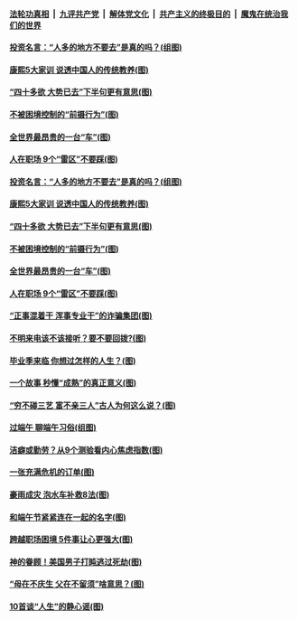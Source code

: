 

####  [法轮功真相](../../../../basic/blob/master/README.md?t=06272202) &nbsp;|&nbsp; [九评共产党](../../../../9ping.md/blob/master/README.md?t=06272202) &nbsp;|&nbsp; [解体党文化](../../../../jtdwh.md/blob/master/README.md?t=06272202)  &nbsp;|&nbsp; [共产主义的终极目的](../../../../gczydzjmd.md/blob/master/README.md?t=06272202) &nbsp;|&nbsp; [魔鬼在统治我们的世界](../../../../mgztzwmdsj.md/blob/master/README.md?t=06272202) 

#### [投资名言：“人多的地方不要去”是真的吗？(组图)](../pages/p8/937855.md?t=06272202) 

#### [康熙5大家训 说透中国人的传统教养(图)](../pages/p8/937696.md?t=06272202) 

#### [“四十多欲 大势已去”下半句更有意思(图)](../pages/p8/937811.md?t=06272202) 

#### [不被困境控制的“前摄行为”(图)](../pages/p8/937145.md?t=06272202) 

#### [全世界最昂贵的一台“车”(图)](../pages/p8/937477.md?t=06272202) 

#### [人在职场 9个“雷区”不要踩(图)](../pages/p8/937766.md?t=06272202) 

#### [投资名言：“人多的地方不要去”是真的吗？(组图)](../pages/p8/937855.md?t=06272202) 

#### [康熙5大家训 说透中国人的传统教养(图)](../pages/p8/937696.md?t=06272202) 

#### [“四十多欲 大势已去”下半句更有意思(图)](../pages/p8/937811.md?t=06272202) 

#### [不被困境控制的“前摄行为”(图)](../pages/p8/937145.md?t=06272202) 

#### [全世界最昂贵的一台“车”(图)](../pages/p8/937477.md?t=06272202) 

#### [人在职场 9个“雷区”不要踩(图)](../pages/p8/937766.md?t=06272202) 

#### [“正事混着干 浑事专业干”的诈骗集团(图)](../pages/p8/937732.md?t=06272202) 

#### [不明来电该不该接听？要不要回拨?(图)](../pages/p8/936929.md?t=06272202) 

#### [毕业季来临 你想过怎样的人生？(图)](../pages/p8/937661.md?t=06272202) 

#### [一个故事 秒懂“成熟”的真正意义(图)](../pages/p8/936405.md?t=06272202) 

#### [“穷不碰三艺 富不亲三人”古人为何这么说？(图)](../pages/p8/937602.md?t=06272202) 

#### [过端午 聊端午习俗(组图)](../pages/p8/937246.md?t=06272202) 

#### [洁癖或勤劳？从9个测验看内心焦虑指数(图)](../pages/p8/937558.md?t=06272202) 

#### [一张充满危机的订单(图)](../pages/p8/936981.md?t=06272202) 

#### [豪雨成灾 泡水车补救8法(图)](../pages/p8/937526.md?t=06272202) 

#### [和端午节紧紧连在一起的名字(图)](../pages/p8/937448.md?t=06272202) 

#### [跨越职场困境 5件事让心更强大(图)](../pages/p8/937375.md?t=06272202) 

#### [神的眷顾！美国男子打盹逃过死劫(图)](../pages/p8/936985.md?t=06272202) 

#### [“母在不庆生 父在不留须”啥意思？(图)](../pages/p8/937234.md?t=06272202) 

#### [10首谈“人生”的静心谣(图)](../pages/p8/936965.md?t=06272202) 

